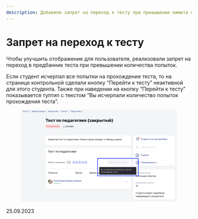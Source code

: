```yaml
---
description: Добавили запрет на переход к тесту при превышении лимита попыток
---
```


# Запрет на переход к тесту

Чтобы улучшить отображение для пользователя, реализовали запрет на переход в предбанник теста при превышении количества попыток.

Если студент исчерпал все попытки на прохождение теста, то на странице контрольной сделали кнопку “Перейти к тесту” неактивной для этого студента. Также при наведении на кнопку “Перейти к тесту” показывается тултип с текстом “Вы исчерпали количество попыток прохождения теста”.

<figure><img src="../../.gitbook/assets/image (164).png" alt=""><figcaption></figcaption></figure>

25.09.2023
